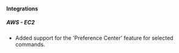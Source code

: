 
#### Integrations

##### AWS - EC2

- Added support for the 'Preference Center' feature for selected commands.
